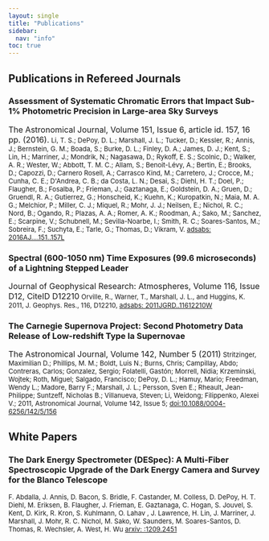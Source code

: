 ```yaml
---
layout: single
title: "Publications"
sidebar:
  nav: "info"
toc: true
---
```

## Publications in Refereed Journals
### <a href="https://ui.adsabs.harvard.edu/abs/2016AJ....151..157L/abstract" style="text-decoration:none" target="_blank">Assessment of Systematic Chromatic Errors that Impact Sub-1% Photometric Precision in Large-area Sky Surveys</a>
<font size="+0">The Astronomical Journal, Volume 151, Issue 6, article id. 157, 16 pp. (2016).</font>
<font size="-1">
Li, T. S.; DePoy, D. L.; Marshall, J. L.; Tucker, D.; Kessler, R.; Annis, J.; Bernstein, G. M.; Boada, S.; Burke, D. L.; Finley, D. A.; James, D. J.; Kent, S.; Lin, H.; Marriner, J.; Mondrik, N.; Nagasawa, D.; Rykoff, E. S.; Scolnic, D.; Walker, A. R.; Wester, W.; Abbott, T. M. C.; Allam, S.; Benoit-Lévy, A.; Bertin, E.; Brooks, D.; Capozzi, D.; Carnero Rosell, A.; Carrasco Kind, M.; Carretero, J.; Crocce, M.; Cunha, C. E.; D'Andrea, C. B.; da Costa, L. N.; Desai, S.; Diehl, H. T.; Doel, P.; Flaugher, B.; Fosalba, P.; Frieman, J.; Gaztanaga, E.; Goldstein, D. A.; Gruen, D.; Gruendl, R. A.; Gutierrez, G.; Honscheid, K.; Kuehn, K.; Kuropatkin, N.; Maia, M. A. G.; Melchior, P.; Miller, C. J.; Miquel, R.; Mohr, J. J.; Neilsen, E.; Nichol, R. C.; Nord, B.; Ogando, R.; Plazas, A. A.; Romer, A. K.; Roodman, A.; Sako, M.; Sanchez, E.; Scarpine, V.; Schubnell, M.; Sevilla-Noarbe, I.; Smith, R. C.; Soares-Santos, M.; Sobreira, F.; Suchyta, E.; Tarle, G.; Thomas, D.; Vikram, V. <a href="https://ui.adsabs.harvard.edu/abs/2016AJ....151..157L/abstract" target="_blank">adsabs: 2016AJ....151..157L</a>
</font>
### <a href="https://ui.adsabs.harvard.edu/abs/2011JGRD..11612210W/abstract" style="text-decoration:none" target="_blank">Spectral (600-1050 nm) Time Exposures (99.6 microseconds) of a Lightning Stepped Leader</a>
<font size="+0">Journal of Geophysical Research: Atmospheres, Volume 116, Issue D12, CiteID D12210</font>
<font size="-1">
Orville, R., Warner, T., Marshall, J. L., and Huggins, K. 2011, J. Geophys. Res., 116, D12210, <a href="https://ui.adsabs.harvard.edu/abs/2011JGRD..11612210W/abstract" target="_blank">adsabs: 2011JGRD..11612210W</a>
</font>
### <a href="http://iopscience.iop.org/1538-3881/142/5/156/" style="text-decoration:none" target="_blank">The Carnegie Supernova Project: Second Photometry Data Release of Low-redshift Type Ia Supernovae</a>  
<font size="+0">The Astronomical Journal, Volume 142, Number 5 (2011)</font>
<font size="-1">
Stritzinger, Maximilian D.; Phillips, M. M.; Boldt, Luis N.; Burns, Chris; Campillay, Abdo; Contreras, Carlos; Gonzalez, Sergio; Folatelli, Gastón; Morrell, Nidia; Krzeminski, Wojtek; Roth, Miguel; Salgado, Francisco; DePoy, D. L.; Hamuy, Mario; Freedman, Wendy L.; Madore, Barry F.; Marshall, J. L.; Persson, Sven E.; Rheault, Jean-Philippe; Suntzeff, Nicholas B.; Villanueva, Steven; Li, Weidong; Filippenko, Alexei V.; 2011, Astronomical Journal, Volume 142, Issue 5; <a href="http://iopscience.iop.org/1538-3881/142/5/156/" target="_blank">doi:10.1088/0004-6256/142/5/156</a>
</font>
<h2>White Papers</h2>
<h3><a href="http://instrumentation.tamu.edu/publications/DES_WhitePaper_Abdalla_2012.pdf" style="text-decoration:none" target="_blank">The Dark Energy Spectrometer (DESpec): A Multi-Fiber Spectroscopic Upgrade of the Dark Energy Camera and Survey for the Blanco Telescope</a></h3>
<font size="-1">F. Abdalla, J. Annis, D. Bacon, S. Bridle, F. Castander, M. Colless, D. DePoy, H. T. Diehl, M. Eriksen, B. Flaugher, J. Frieman, E. Gaztanaga, C. Hogan, S. Jouvel, S. Kent, D. Kirk, R. Kron, S. Kuhlmann, O. Lahav , J. Lawrence, H. Lin, J. Marriner, J. Marshall, J. Mohr, R. C. Nichol, M. Sako, W. Saunders, M. Soares-Santos, D. Thomas, R. Wechsler, A. West, H. Wu <a href="http://arxiv.org/abs/1209.2451" target="_blank">arxiv: :1209.2451</a></font>